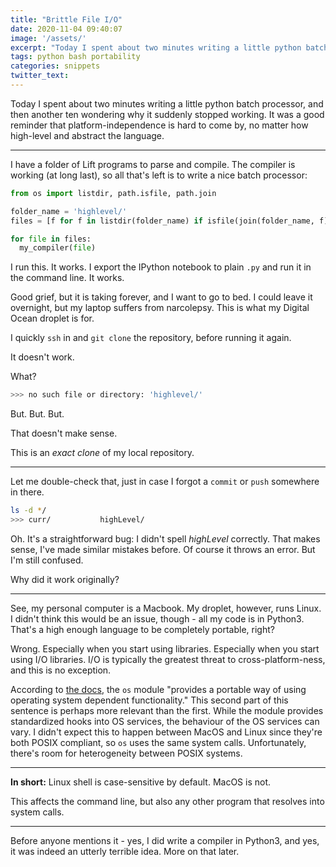 ```yaml
---
title: "Brittle File I/O"
date: 2020-11-04 09:40:07
image: '/assets/'
excerpt: "Today I spent about two minutes writing a little python batch processor, and then another ten wondering why it suddenly stopped working. It was a good reminder that platform-independence is hard to come by, no matter how high-level and abstract the language."
tags: python bash portability
categories: snippets
twitter_text:
---
```



Today I spent about two minutes writing a little python batch processor, and then another ten wondering why it suddenly stopped working. It was a good reminder that platform-independence is hard to come by, no matter how high-level and abstract the language.

<hr>

I have a folder of Lift programs to parse and compile. The compiler is working (at long last), so all that's left is to write a nice batch processor:

~~~python
from os import listdir, path.isfile, path.join

folder_name = 'highlevel/'
files = [f for f in listdir(folder_name) if isfile(join(folder_name, f))]

for file in files:
  my_compiler(file)
~~~

I run this. It works. I export the IPython notebook to plain `.py` and run it in the command line. It works.

Good grief, but it is taking forever, and I want to go to bed.  I could leave it overnight, but my laptop suffers from narcolepsy. This is what my Digital Ocean droplet is for.

I quickly `ssh` in and `git clone` the repository, before running it again.

It doesn't work.

What?

~~~bash
>>> no such file or directory: 'highlevel/' 
~~~

But. But. But.

That doesn't make sense.

This is an *exact clone* of my local repository. 

<hr>

Let me double-check that, just in case I forgot a `commit` or `push` somewhere in there.

~~~bash
ls -d */
>>> curr/			highLevel/
~~~

Oh. It's a straightforward bug: I didn't spell *highLevel* correctly. That makes sense, I've made similar mistakes before. Of course it throws an error. But I'm still  confused.

Why did it work originally?

<hr>

See, my personal computer is a Macbook. My droplet, however, runs Linux. I didn't think this would be an issue, though - all my code is in Python3. That's a high enough language to be completely portable, right?

Wrong. Especially when you start using libraries. Especially when you start using I/O libraries. I/O is typically the greatest threat to cross-platform-ness, and this is no exception.

According to [the docs](https://docs.python.org/3/library/os.html), the `os` module "provides a portable way of using operating system dependent functionality." This second part of this sentence is perhaps more relevant than the first. While the module provides standardized hooks into OS services, the behaviour of the OS services can vary. I didn't expect this to happen between MacOS and Linux since they're both POSIX compliant, so `os` uses the same system calls. Unfortunately, there's room for heterogeneity between POSIX systems.

<hr>

**In short:** Linux shell is case-sensitive by default. MacOS is not. 

This affects the command line, but also any other program that resolves into system calls.

<hr>

Before anyone mentions it - yes, I did write a compiler in Python3, and yes, it was indeed an utterly terrible idea. More on that later.